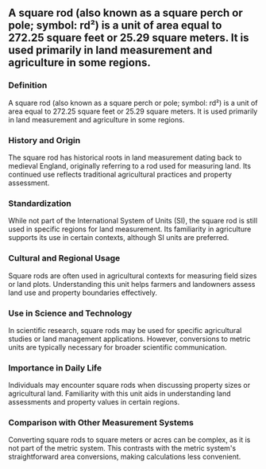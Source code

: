 ## A square rod (also known as a square perch or pole; symbol: rd²) is a unit of area equal to 272.25 square feet or 25.29 square meters. It is used primarily in land measurement and agriculture in some regions.

### Definition
A square rod (also known as a square perch or pole; symbol: rd²) is a unit of area equal to 272.25 square feet or 25.29 square meters. It is used primarily in land measurement and agriculture in some regions.

### History and Origin
The square rod has historical roots in land measurement dating back to medieval England, originally referring to a rod used for measuring land. Its continued use reflects traditional agricultural practices and property assessment.

### Standardization
While not part of the International System of Units (SI), the square rod is still used in specific regions for land measurement. Its familiarity in agriculture supports its use in certain contexts, although SI units are preferred.

### Cultural and Regional Usage
Square rods are often used in agricultural contexts for measuring field sizes or land plots. Understanding this unit helps farmers and landowners assess land use and property boundaries effectively.

### Use in Science and Technology
In scientific research, square rods may be used for specific agricultural studies or land management applications. However, conversions to metric units are typically necessary for broader scientific communication.

### Importance in Daily Life
Individuals may encounter square rods when discussing property sizes or agricultural land. Familiarity with this unit aids in understanding land assessments and property values in certain regions.

### Comparison with Other Measurement Systems
Converting square rods to square meters or acres can be complex, as it is not part of the metric system. This contrasts with the metric system's straightforward area conversions, making calculations less convenient.

